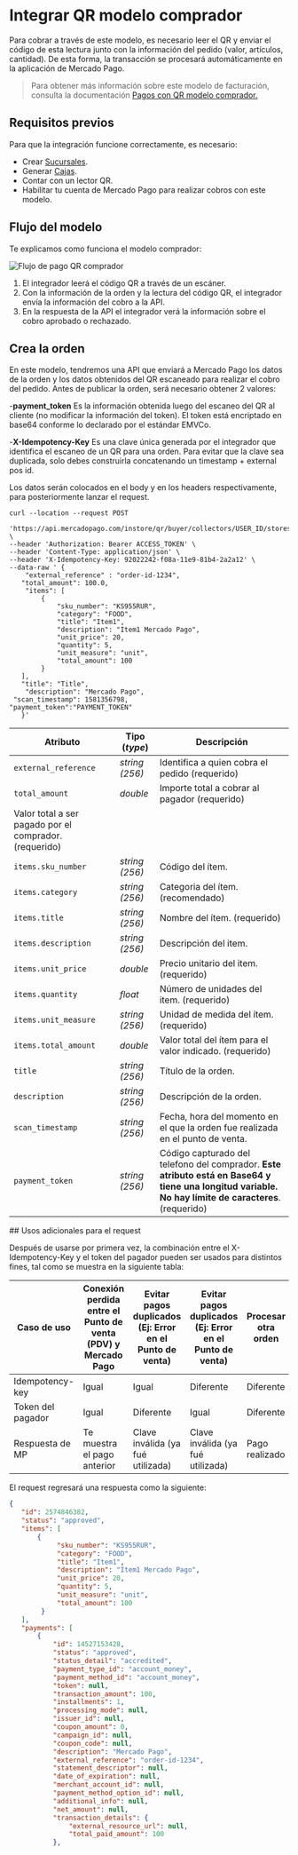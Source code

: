# Integrar QR modelo comprador

Para cobrar a través de este modelo, es necesario leer el QR y enviar el código de esta lectura junto con la información del pedido (valor, artículos, cantidad). De esta forma, la transacción se procesará automáticamente en la aplicación de Mercado Pago.

> Para obtener más información sobre este modelo de facturación, consulta la documentación [Pagos con QR modelo comprador.](/developers/es/docs/qr-code/qr-buyer/qr-buyer-part-a)

## Requisitos previos

Para que la integración funcione correctamente, es necesario:

- Crear [Sucursales](/developers/es/docs/qr-code/stores-pos/stores-and-pos).
- Generar [Cajas](/developers/es/docs/qr-code/stores-pos/stores-and-pos).
- Contar con un lector QR.
- Habilitar tu cuenta de Mercado Pago para realizar cobros con este modelo. 

## Flujo del modelo

Te explicamos como funciona el modelo comprador:

![Flujo de pago QR comprador](mobile/flujo-qrc-ES.png)

1. El integrador leerá el código QR a través de un escáner. 
2. Con la información de la orden y la lectura del código QR, el integrador envía la información del cobro a la API.
3. En la respuesta de la API el integrador verá la información sobre el cobro aprobado o rechazado.

## Crea la orden

En este modelo, tendremos una API que enviará a Mercado Pago los datos de la orden y los datos obtenidos del QR escaneado para realizar el cobro del pedido.
Antes de publicar la orden, será necesario obtener 2 valores: 

-**payment_token**
Es la información obtenida luego del escaneo del QR al cliente (no modificar la información del token).
El token está encriptado en base64 conforme lo declarado por el estándar EMVCo. 

-**X-Idempotency-Key**
Es una clave única generada por el integrador que identifica el escaneo de un QR para una orden. Para evitar que la clave sea duplicada, solo debes construirla concatenando un timestamp + external pos id. 

Los datos serán colocados en el body y en los headers respectivamente, para posteriormente lanzar el request.

```curl
curl --location --request POST
 'https://api.mercadopago.com/instore/qr/buyer/collectors/USER_ID/stores/EXTERNAL_STORE_ID/pos/EXTERNAL_POS_ID/orders' \
--header 'Authorization: Bearer ACCESS_TOKEN' \
--header 'Content-Type: application/json' \
--header 'X-Idempotency-Key: 92022242-f08a-11e9-81b4-2a2a12' \
--data-raw ' {
    "external_reference" : "order-id-1234",
   "total_amount": 100.0,
    "items": [
        {
            "sku_number": "KS955RUR",
            "category": "FOOD",
            "title": "Item1",
            "description": "Item1 Mercado Pago",
            "unit_price": 20,
            "quantity": 5,
            "unit_measure": "unit",
            "total_amount": 100
        }
   ],
   "title": "Title",
    "description": "Mercado Pago",
 "scan_timestamp": 1581356798,
"payment_token":"PAYMENT_TOKEN"
   }'
```
| Atributo | Tipo (_type_) | Descripción |
| --- | --- | --- |
| `external_reference` | _string (256)_ | Identifica a quien cobra el pedido (requerido) |
| `total_amount` | _double_ | Importe total a cobrar al pagador (requerido)
Valor total a ser pagado por el comprador. (requerido) |
| `items.sku_number` | _string (256)_ | Código del ítem. |
| `items.category` | _string (256)_ | Categoria del ítem. (recomendado) |
| `items.title` | _string (256)_ | Nombre del ítem. (requerido) |
| `items.description` | _string (256)_ |  Descripción del item. |
| `items.unit_price` | _double_ | Precio unitario del item. (requerido) |
| `items.quantity` | _float_ | Número de unidades del item. (requerido) |
| `items.unit_measure` | _string (256)_ | Unidad de medida del ítem. (requerido)  |
| `items.total_amount` | _double_ | Valor total del ítem para el valor indicado. (requerido) |
| `title` | _string (256)_ | Título de la orden. |
| `description` | _string (256)_ | Descripción de la orden. |
| `scan_timestamp` | _string (256)_ | Fecha, hora del momento en el que la orden fue realizada en el punto de venta.  |
| `payment_token` | _string (256)_ | Código capturado del telefono del comprador. **Este atributo está en Base64 y tiene una longitud variable. No hay límite de caracteres**. (requerido) |

## Usos adicionales para el request

Después de usarse por primera vez, la combinación entre el X-Idempotency-Key y el token del pagador pueden ser usados para distintos fines, tal como se muestra en la siguiente tabla: 

Caso de uso | Conexión perdida entre el Punto de venta (PDV) y Mercado Pago | Evitar pagos duplicados (Ej: Error en el Punto de venta) | Evitar pagos duplicados (Ej: Error en el Punto de venta) | Procesar otra orden
----------------- | ----------------- | ----------------- | ----------------- | -----------------
Idempotency-key | Igual | Igual | Diferente | Diferente
Token del pagador | Igual | Diferente | Igual | Diferente
Respuesta de MP | Te muestra el pago anterior | Clave inválida (ya fué utilizada) | Clave inválida (ya fué utilizada) | Pago realizado

El request regresará una respuesta como la siguiente:

```json
{
   "id": 2574846382,
   "status": "approved",
   "items": [
       {
            "sku_number": "KS955RUR",
            "category": "FOOD",
            "title": "Item1",
            "description": "Item1 Mercado Pago",
            "unit_price": 20,
            "quantity": 5,
            "unit_measure": "unit",
            "total_amount": 100
        }
   ],
   "payments": [
       {
           "id": 14527153428,
           "status": "approved",
           "status_detail": "accredited",
           "payment_type_id": "account_money",
           "payment_method_id": "account_money",
           "token": null,
           "transaction_amount": 100,
           "installments": 1,
           "processing_mode": null,
           "issuer_id": null,
           "coupon_amount": 0,
           "campaign_id": null,
           "coupon_code": null,
           "description": "Mercado Pago",
           "external_reference": "order-id-1234",
           "statement_descriptor": null,
           "date_of_expiration": null,
           "merchant_account_id": null,
           "payment_method_option_id": null,
           "additional_info": null,
           "net_amount": null,
           "transaction_details": {
               "external_resource_url": null,
               "total_paid_amount": 100
           },
```